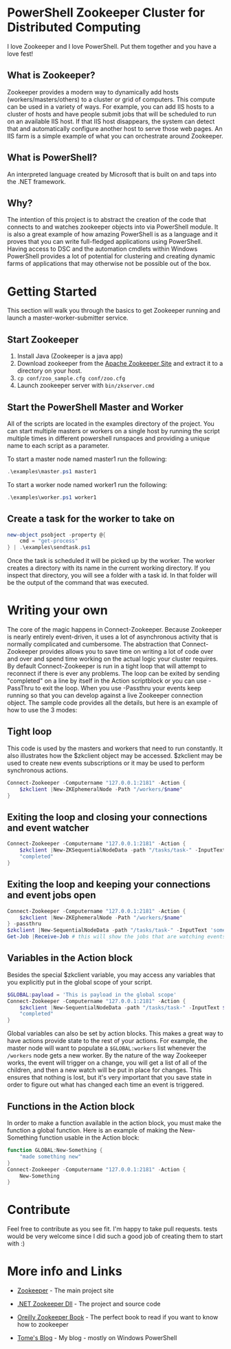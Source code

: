 # PowerShell Zookeeper Cluster for Distributed Computing

I love Zookeeper and I love PowerShell.  Put them together and you have a love fest!  

## What is Zookeeper?
Zookeeper provides a modern way to dynamically add hosts (workers/masters/others) to a cluster or grid of computers.  This compute can be used in a variety of ways.  For example, you can add IIS hosts to a cluster of hosts and have people submit jobs that will be scheduled to run on an available IIS host.  If that IIS host disappears, the system can detect that and automatically configure another host to serve those web pages.  An IIS farm is a simple example of what you can orchestrate around Zookeeper.

## What is PowerShell?
An interpreted language created by Microsoft that is built on and taps into the .NET framework.

## Why?
The intention of this project is to abstract the creation of the code that connects to and watches zookeeper objects into via PowerShell module.  It is also a great example of how amazing PowerShell is as a language and it proves that you can write full-fledged applications using PowerShell.  Having access to DSC and the automation cmdlets within Windows PowerShell provides a lot of potential for clustering and creating dynamic farms of applications that may otherwise not be possible out of the box.

# Getting Started

This section will walk you through the basics to get Zookeeper running and launch a master-worker-submitter service.

## Start Zookeeper

1. Install Java (Zookeeper is a java app)
1. Download zookeeper from the [Apache Zookeeper Site](https://zookeeper.apache.org/releases.html) and extract it to a directory on your host.
1. `cp conf/zoo_sample.cfg conf/zoo.cfg`
1. Launch zookeeper server with `bin/zkserver.cmd`

## Start the PowerShell Master and Worker
All of the scripts are located in the examples directory of the project.  You can start multiple masters or workers on a single host by running the script multiple times in different powershell runspaces and providing a unique name to each script as a parameter.

To start a master node named master1 run the following:
```powershell
.\examples\master.ps1 master1
```

To start a worker node named worker1 run the following:
```powershell
.\examples\worker.ps1 worker1
```

## Create a task for the worker to take on
```powershell
new-object psobject -property @{
	cmd = "get-process"
} | .\examples\sendtask.ps1
```

Once the task is scheduled it will be picked up by the worker.  The worker creates a directory with its name in the current working directory.  If you inspect that directory, you will see a folder with a task id.  In that folder will be the output of the command that was executed.

# Writing your own

The core of the magic happens in Connect-Zookeeper.  Because Zookeeper is nearly entirely event-driven, it uses a lot of asynchronous activity that is normally complicated and cumbersome.  The abstraction that Connect-Zookeeper provides allows you to save time on writing a lot of code over and over and spend time working on the actual logic your cluster requires.  By default Connect-Zookeeper is run in a tight loop that will attempt to reconnect if there is ever any problems.  The loop can be exited by sending "completed" on a line by itself in the Action scriptblock or you can use -PassThru to exit the loop.  When you use -Passthru your events keep running so that you can develop against a live Zookeeper connection object.  The sample code provides all the details, but here is an example of how to use the 3 modes:

## Tight loop

This code is used by the masters and workers that need to run constantly.  It also illustrates how the $zkclient object may be accessed.  $zkclient may be used to create new events subscriptions or it may be used to perform synchronous actions.

```powershell
Connect-Zookeeper -Computername "127.0.0.1:2181" -Action {
	$zkclient |New-ZKEphemeralNode -Path "/workers/$name"
}
```

## Exiting the loop and closing your connections and event watcher
```powershell
Connect-Zookeeper -Computername "127.0.0.1:2181" -Action {
    $zkclient |New-ZKSequentialNodeData -path "/tasks/task-" -InputText 'some payload'
    "completed"
}
```

## Exiting the loop and keeping your connections and event jobs open
```powershell
Connect-Zookeeper -Computername "127.0.0.1:2181" -Action {
	$zkclient |New-ZKEphemeralNode -Path "/workers/$name"
} -passthru
$zkclient |New-SequentialNodeData -path "/tasks/task-" -InputText 'some payload'
Get-Job |Receive-Job # this will show the jobs that are watching events
```

## Variables in the Action block

Besides the special $zkclient variable, you may access any variables that you explicitly put in the global scope of your script. 

```powershell
$GLOBAL:payload = 'This is payload in the global scope'
Connect-Zookeeper -Computername "127.0.0.1:2181" -Action {
    $zkclient |New-SequentialNodeData -path "/tasks/task-" -InputText $GLOBAL:payload
    "completed"
}
```

Global variables can also be set by action blocks.  This makes a great way to have actions provide state to the rest of your actions.  For example, the master node will want to populate a `$GLOBAL:workers` list whenever the `/workers` node gets a new worker.  By the nature of the way Zookeeper works, the event will trigger on a change, you will get a list of all of the children, and then a new watch will be put in place for changes.  This ensures that nothing is lost, but it's very important that you save state in order to figure out what has changed each time an event is triggered.

## Functions in the Action block

In order to make a function available in the action block, you must make the function a global function.  Here is an example of making the New-Something function usable in the Action block:

```powershell
function GLOBAL:New-Something {
    "made something new"
}
Connect-Zookeeper -Computername "127.0.0.1:2181" -Action {
    New-Something
}
```

# Contribute

Feel free to contribute as you see fit.  I'm happy to take pull requests.  <ahem> tests would be very welcome since I did such a good job of creating them to start with :)

# More info and Links

* [Zookeeper](https://zookeeper.apache.org/) - The main project site

* [.NET Zookeeper Dll](https://github.com/ewhauser/zookeeper) - The project and source code

* [Oreilly Zookeeper Book](http://shop.oreilly.com/product/0636920028901.do) - The perfect book to read if you want to know how to zookeeper

* [Tome's Blog](http://powertoe.wordpress.com) - My blog - mostly on Windows PowerShell



